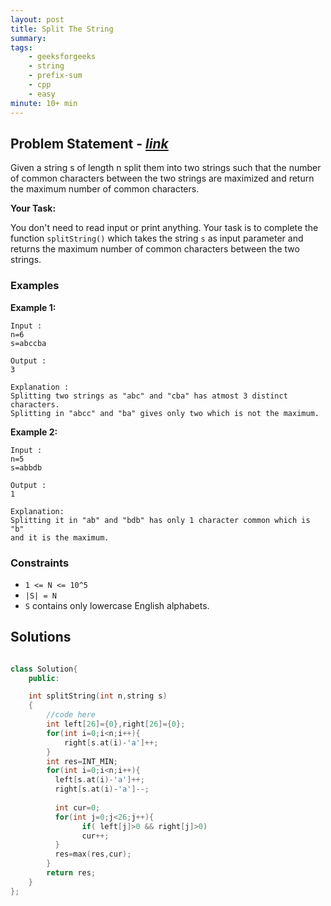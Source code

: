 ```yaml
---
layout: post
title: Split The String                       
summary:
tags:
    - geeksforgeeks
    - string
    - prefix-sum
    - cpp
    - easy
minute: 10+ min
---
```


## Problem Statement - [*link*](https://practice.geeksforgeeks.org/contest/gfg-weekly-coding-contest-86/problems/)  

Given a string s of length n split them into two strings such that the number of common characters between the two strings are maximized and return the maximum number of common characters.
 

**Your Task:** 

You don't need to read input or print anything. Your task is to complete the function `splitString()` which takes the string `s` as input parameter and returns the maximum number of common characters between the two strings.


### Examples

**Example 1:**   
```
Input :
n=6
s=abccba

Output :
3

Explanation :
Splitting two strings as "abc" and "cba" has atmost 3 distinct characters.
Splitting in "abcc" and "ba" gives only two which is not the maximum.
```

**Example 2:**   
```
Input :
n=5
s=abbdb

Output :
1

Explanation:
Splitting it in "ab" and "bdb" has only 1 character common which is "b"
and it is the maximum.
```

### Constraints

+ `1 <= N <= 10^5`
+ `|S| = N`
+ `S` contains only lowercase English alphabets.

## Solutions

```cpp

class Solution{
	public:

	int splitString(int n,string s)
	{
		//code here
        int left[26]={0},right[26]={0};
        for(int i=0;i<n;i++){
            right[s.at(i)-'a']++;
        }
        int res=INT_MIN;
        for(int i=0;i<n;i++){
          left[s.at(i)-'a']++;
          right[s.at(i)-'a']--;
       
          int cur=0;
          for(int j=0;j<26;j++){
                if( left[j]>0 && right[j]>0)
                cur++;
          }
          res=max(res,cur);
        }
        return res;
	}
};

```

